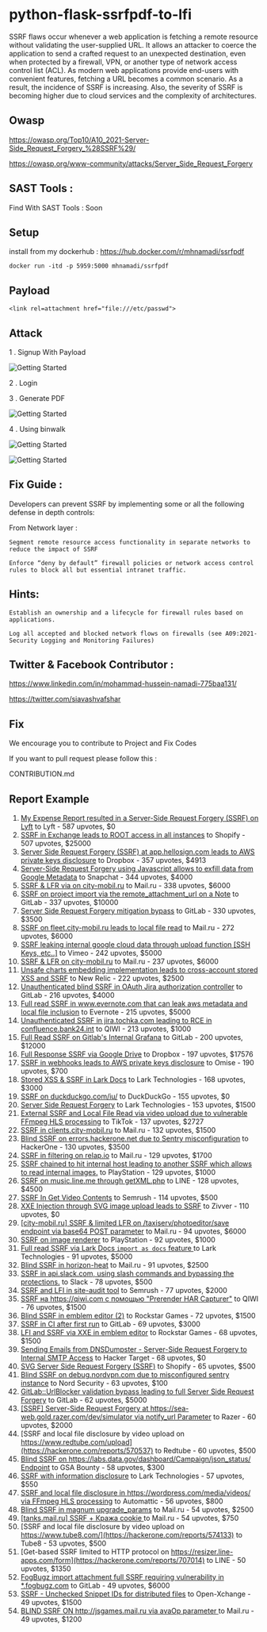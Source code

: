 # python-flask-ssrfpdf-to-lfi


SSRF flaws occur whenever a web application is fetching a remote resource without validating the user-supplied URL. It allows an attacker to coerce the application to send a crafted request to an unexpected destination, even when protected by a firewall, VPN, or another type of network access control list (ACL).
As modern web applications provide end-users with convenient features, fetching a URL becomes a common scenario. As a result, the incidence of SSRF is increasing. Also, the severity of SSRF is becoming higher due to cloud services and the complexity of architectures.

## Owasp

https://owasp.org/Top10/A10_2021-Server-Side_Request_Forgery_%28SSRF%29/

https://owasp.org/www-community/attacks/Server_Side_Request_Forgery

## SAST Tools : 


Find With SAST Tools : Soon


## Setup

install from my dockerhub : https://hub.docker.com/r/mhnamadi/ssrfpdf


    docker run -itd -p 5959:5000 mhnamadi/ssrfpdf

## Payload 

    <link rel=attachment href="file:///etc/passwd">

## Attack


1 . Signup With Payload

![Getting Started](30.png)

2 . Login


3 . Generate PDF

![Getting Started](31.png)


4 . Using binwalk

![Getting Started](32.png)

![Getting Started](33.png)

## Fix Guide :  

Developers can prevent SSRF by implementing some or all the following defense in depth controls:

From Network layer :  

    Segment remote resource access functionality in separate networks to reduce the impact of SSRF

    Enforce “deny by default” firewall policies or network access control rules to block all but essential intranet traffic.

## Hints:

    Establish an ownership and a lifecycle for firewall rules based on applications.

    Log all accepted and blocked network flows on firewalls (see A09:2021-Security Logging and Monitoring Failures)

## Twitter & Facebook Contributor :
   
 https://www.linkedin.com/in/mohammad-hussein-namadi-775baa131/
 
 https://twitter.com/siavashvafshar
    
## Fix 

We encourage you to contribute to Project and Fix Codes

If you want to pull request please follow this :

CONTRIBUTION.md

## Report Example

1. [My Expense Report resulted in a Server-Side Request Forgery (SSRF) on Lyft](https://hackerone.com/reports/885975) to Lyft - 587 upvotes, $0
2. [SSRF in Exchange leads to ROOT access in all instances](https://hackerone.com/reports/341876) to Shopify - 507 upvotes, $25000
3. [Server Side Request Forgery (SSRF) at app.hellosign.com leads to AWS private keys disclosure](https://hackerone.com/reports/923132) to Dropbox - 357 upvotes, $4913
4. [Server-Side Request Forgery using Javascript allows to exfill data from Google Metadata](https://hackerone.com/reports/530974) to Snapchat - 344 upvotes, $4000
5. [SSRF & LFR via on city-mobil.ru](https://hackerone.com/reports/748123) to Mail.ru - 338 upvotes, $6000
6. [SSRF on project import via the remote_attachment_url on a Note](https://hackerone.com/reports/826361) to GitLab - 337 upvotes, $10000
7. [Server Side Request Forgery mitigation bypass](https://hackerone.com/reports/632101) to GitLab - 330 upvotes, $3500
8. [SSRF on fleet.city-mobil.ru leads to local file read](https://hackerone.com/reports/748069) to Mail.ru - 272 upvotes, $6000
9. [SSRF  leaking internal google cloud data through upload function [SSH Keys, etc..]](https://hackerone.com/reports/549882) to Vimeo - 242 upvotes, $5000
10. [SSRF & LFR on city-mobil.ru](https://hackerone.com/reports/748128) to Mail.ru - 237 upvotes, $6000
11. [Unsafe charts embedding implementation leads to cross-account stored XSS and SSRF](https://hackerone.com/reports/708589) to New Relic - 222 upvotes, $2500
12. [Unauthenticated blind SSRF in OAuth Jira authorization controller](https://hackerone.com/reports/398799) to GitLab - 216 upvotes, $4000
13. [Full read SSRF in www.evernote.com that can leak aws metadata and local file inclusion](https://hackerone.com/reports/1189367) to Evernote - 215 upvotes, $5000
14. [Unauthenticated SSRF in jira.tochka.com leading to RCE in confluence.bank24.int](https://hackerone.com/reports/713900) to QIWI - 213 upvotes, $1000
15. [Full Read SSRF on Gitlab's Internal Grafana](https://hackerone.com/reports/878779) to GitLab - 200 upvotes, $12000
16. [Full Response SSRF via Google Drive](https://hackerone.com/reports/1406938) to Dropbox - 197 upvotes, $17576
17. [SSRF in webhooks leads to AWS private keys disclosure](https://hackerone.com/reports/508459) to Omise - 190 upvotes, $700
18. [Stored XSS & SSRF in Lark Docs](https://hackerone.com/reports/892049) to Lark Technologies - 168 upvotes, $3000
19. [SSRF on duckduckgo.com/iu/](https://hackerone.com/reports/398641) to DuckDuckGo - 155 upvotes, $0
20. [Server Side Request Forgery](https://hackerone.com/reports/644238) to Lark Technologies - 153 upvotes, $1500
21. [External SSRF and Local File Read via video upload due to vulnerable FFmpeg HLS processing](https://hackerone.com/reports/1062888) to TikTok - 137 upvotes, $2727
22. [SSRF in clients.city-mobil.ru](https://hackerone.com/reports/712103) to Mail.ru - 132 upvotes, $1500
23. [Blind SSRF on errors.hackerone.net due to Sentry misconfiguration](https://hackerone.com/reports/374737) to HackerOne - 130 upvotes, $3500
24. [SSRF in filtering on relap.io](https://hackerone.com/reports/739962) to Mail.ru - 129 upvotes, $1700
25. [SSRF chained to hit internal host leading to another SSRF which allows to read internal images.](https://hackerone.com/reports/826097) to PlayStation - 129 upvotes, $1000
26. [SSRF on music.line.me through getXML.php](https://hackerone.com/reports/746024) to LINE - 128 upvotes, $4500
27. [SSRF In Get Video Contents](https://hackerone.com/reports/643622) to Semrush - 114 upvotes, $500
28. [XXE Injection through SVG image upload leads to SSRF](https://hackerone.com/reports/897244) to Zivver - 110 upvotes, $0
29. [[city-mobil.ru] SSRF & limited LFR on /taxiserv/photoeditor/save endpoint via base64 POST parameter](https://hackerone.com/reports/853068) to Mail.ru - 94 upvotes, $6000
30. [SSRF on image renderer](https://hackerone.com/reports/811136) to PlayStation - 92 upvotes, $1000
31. [Full read SSRF via Lark Docs `import as docs` feature ](https://hackerone.com/reports/1409727) to Lark Technologies - 91 upvotes, $5000
32. [Blind SSRF in horizon-heat](https://hackerone.com/reports/893856) to Mail.ru - 91 upvotes, $2500
33. [SSRF in api.slack.com, using slash commands and bypassing the protections.](https://hackerone.com/reports/381129) to Slack - 78 upvotes, $500
34. [SSRF and LFI in site-audit tool](https://hackerone.com/reports/794099) to Semrush - 77 upvotes, $2000
35. [SSRF на https://qiwi.com с помощью "Prerender HAR Capturer"](https://hackerone.com/reports/1153862) to QIWI - 76 upvotes, $1500
36. [Blind SSRF in emblem editor (2)](https://hackerone.com/reports/265050) to Rockstar Games - 72 upvotes, $1500
37. [SSRF in CI after first run](https://hackerone.com/reports/369451) to GitLab - 69 upvotes, $3000
38. [LFI and SSRF via XXE in emblem editor](https://hackerone.com/reports/347139) to Rockstar Games - 68 upvotes, $1500
39. [Sending Emails from  DNSDumpster - Server-Side Request Forgery to Internal SMTP Access](https://hackerone.com/reports/392859) to Hacker Target - 68 upvotes, $0
40. [SVG Server Side Request Forgery (SSRF)](https://hackerone.com/reports/223203) to Shopify - 65 upvotes, $500
41. [Blind SSRF on debug.nordvpn.com due to misconfigured sentry instance](https://hackerone.com/reports/756149) to Nord Security - 63 upvotes, $100
42. [GitLab::UrlBlocker validation bypass leading to full Server Side Request Forgery](https://hackerone.com/reports/541169) to GitLab - 62 upvotes, $5000
43. [[SSRF] Server-Side Request Forgery at https://sea-web.gold.razer.com/dev/simulator via notify_url Parameter](https://hackerone.com/reports/777664) to Razer - 60 upvotes, $2000
44. [SSRF and local file disclosure by video upload on https://www.redtube.com/upload](https://hackerone.com/reports/570537) to Redtube - 60 upvotes, $500
45. [Blind SSRF on https://labs.data.gov/dashboard/Campaign/json_status/ Endpoint](https://hackerone.com/reports/895696) to GSA Bounty - 58 upvotes, $300
46. [SSRF with information disclosure](https://hackerone.com/reports/810401) to Lark Technologies - 57 upvotes, $550
47. [SSRF and local file disclosure in https://wordpress.com/media/videos/ via FFmpeg HLS processing](https://hackerone.com/reports/237381) to Automattic - 56 upvotes, $800
48. [Blind SSRF in magnum upgrade_params](https://hackerone.com/reports/907819) to Mail.ru - 54 upvotes, $2500
49. [[tanks.mail.ru] SSRF + Кража cookie ](https://hackerone.com/reports/1166943) to Mail.ru - 54 upvotes, $750
50. [SSRF and local file disclosure by video upload on https://www.tube8.com/](https://hackerone.com/reports/574133) to Tube8 - 53 upvotes, $500
51. [Get-based SSRF limited to HTTP protocol on https://resizer.line-apps.com/form](https://hackerone.com/reports/707014) to LINE - 50 upvotes, $1350
52. [FogBugz import attachment full SSRF requiring vulnerability in *.fogbugz.com](https://hackerone.com/reports/1092230) to GitLab - 49 upvotes, $6000
53. [SSRF - Unchecked Snippet IDs for distributed files](https://hackerone.com/reports/997926) to Open-Xchange - 49 upvotes, $1500
54. [BLIND SSRF ON http://jsgames.mail.ru via avaOp parameter ](https://hackerone.com/reports/1043801) to Mail.ru - 49 upvotes, $1200

